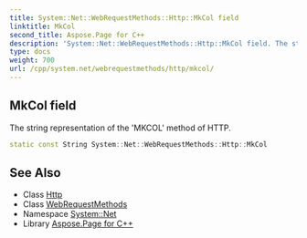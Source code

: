 ```yaml
---
title: System::Net::WebRequestMethods::Http::MkCol field
linktitle: MkCol
second_title: Aspose.Page for C++
description: 'System::Net::WebRequestMethods::Http::MkCol field. The string representation of the ''MKCOL'' method of HTTP in C++.'
type: docs
weight: 700
url: /cpp/system.net/webrequestmethods/http/mkcol/
---
```

## MkCol field


The string representation of the 'MKCOL' method of HTTP.

```cpp
static const String System::Net::WebRequestMethods::Http::MkCol
```

## See Also

* Class [Http](../)
* Class [WebRequestMethods](../../)
* Namespace [System::Net](../../../)
* Library [Aspose.Page for C++](../../../../)
